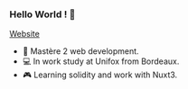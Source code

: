### Hello World ! 👋

[Website](https://maximelarrieu.io)

+ 🥇 Mastère 2 web development.
+ 💻 In work study at Unifox from Bordeaux.
+ 🎮 Learning solidity and work with Nuxt3.

<!--
**maximelarrieu/maximelarrieu** is a ✨ _special_ ✨ repository because its `README.md` (this file) appears on your GitHub profile.


Here are some ideas to get you started:

- 🔭 I’m currently working on ...
- 🌱 I’m currently learning ...
- 👯 I’m looking to collaborate on ...
- 🤔 I’m looking for help with ...
- 💬 Ask me about ...
- 📫 How to reach me: ...
- 😄 Pronouns: ...
- ⚡ Fun fact: ...
-->
